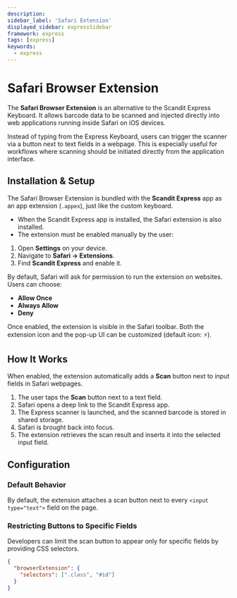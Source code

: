 ```yaml
---
description: 
sidebar_label: 'Safari Extension'
displayed_sidebar: expressSidebar
framework: express
tags: [express]
keywords:
  - express
---
```


# Safari Browser Extension

The **Safari Browser Extension** is an alternative to the Scandit Express Keyboard. It allows barcode data to be scanned and injected directly into web applications running inside Safari on iOS devices.

Instead of typing from the Express Keyboard, users can trigger the scanner via a button next to text fields in a webpage. This is especially useful for workflows where scanning should be initiated directly from the application interface.

## Installation & Setup

The Safari Browser Extension is bundled with the **Scandit Express** app as an app extension (`.appex`), just like the custom keyboard.  

- When the Scandit Express app is installed, the Safari extension is also installed.  
- The extension must be enabled manually by the user:

1. Open **Settings** on your device.  
2. Navigate to **Safari → Extensions**.  
3. Find **Scandit Express** and enable it.  

By default, Safari will ask for permission to run the extension on websites. Users can choose:
- **Allow Once**
- **Always Allow**
- **Deny**

Once enabled, the extension is visible in the Safari toolbar. Both the extension icon and the pop-up UI can be customized (default icon: ⚡️).

## How It Works

When enabled, the extension automatically adds a **Scan** button next to input fields in Safari webpages.

1. The user taps the **Scan** button next to a text field.  
2. Safari opens a deep link to the Scandit Express app.  
3. The Express scanner is launched, and the scanned barcode is stored in shared storage.  
4. Safari is brought back into focus.  
5. The extension retrieves the scan result and inserts it into the selected input field.  

## Configuration

### Default Behavior

By default, the extension attaches a scan button next to every `<input type="text">` field on the page.

### Restricting Buttons to Specific Fields

Developers can limit the scan button to appear only for specific fields by providing CSS selectors.

```json
{
  "browserExtension": {
    "selectors": [".class", "#id"]
  }
}
